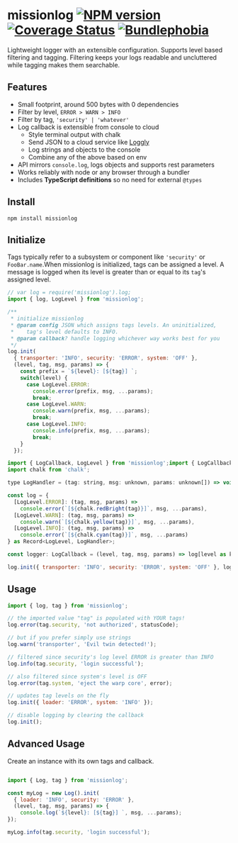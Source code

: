 # missionlog [![NPM version][npm-image]][npm-url] [![Coverage Status](https://coveralls.io/repos/github/rmartone/missionlog/badge.svg?branch=master)](https://coveralls.io/github/rmartone/missionlog?branch=master) [![Bundlephobia](https://badgen.net/bundlephobia/minzip/missionlog)](https://bundlephobia.com/result?p=missionlog)

[npm-image]: https://img.shields.io/npm/v/missionlog.svg?style=flat
[npm-url]: https://www.npmjs.com/package/missionlog

Lightweight logger with an extensible configuration. Supports level based filtering and tagging. Filtering keeps your logs readable and uncluttered while tagging makes them searchable.

## Features
* Small footprint, around 500 bytes with 0 dependencies
* Filter by level, `ERROR > WARN > INFO`
* Filter by tag, `'security' | 'whatever'`
* Log callback is extensible from console to cloud
  * Style terminal output with chalk
  * Send JSON to a cloud service like [Loggly](https://www.loggly.com/)
  * Log strings and objects to the console
  * Combine any of the above based on env
* API mirrors `console.log`, logs objects and supports rest parameters
* Works reliably with node or any browser through a bundler
* Includes **TypeScript definitions** so no need for external `@types`


## Install
```shell
npm install missionlog
```

## Initialize

Tags typically refer to a subsystem or component like `'security'` or `FooBar.name`.When missionlog is initialized, tags can be assigned a level. A message is logged when its level is greater than or equal to its `tag`'s assigned level.

```javascript
// var log = require('missionlog').log;
import { log, LogLevel } from 'missionlog';

/**
 * initialize missionlog
 * @param config JSON which assigns tags levels. An uninitialized,
 *    tag's level defaults to INFO.
 * @param callback? handle logging whichever way works best for you
 */
log.init(
  { transporter: 'INFO', security: 'ERROR', system: 'OFF' },
  (level, tag, msg, params) => {
    const prefix = `${level}: [${tag}] `;
    switch(level) {
      case LogLevel.ERROR:
        console.error(prefix, msg, ...params);
        break;
      case LogLevel.WARN:
        console.warn(prefix, msg, ...params);
        break;
      case LogLevel.INFO:
        console.info(prefix, msg, ...params);
        break;
    }
  });
```

``` javascript
import { LogCallback, LogLevel } from 'missionlog';import { LogCallback, LogLevel } from 'missionlog';
import chalk from 'chalk';

type LogHandler = (tag: string, msg: unknown, params: unknown[]) => void;

const log = {
  [LogLevel.ERROR]: (tag, msg, params) =>
    console.error(`[${chalk.redBright(tag)}]`, msg, ...params),
  [LogLevel.WARN]: (tag, msg, params) =>
    console.warn(`[${chalk.yellow(tag)}]`, msg, ...params),
  [LogLevel.INFO]: (tag, msg, params) =>
    console.error(`[${chalk.cyan(tag)}]`, msg, ...params)
} as Record<LogLevel, LogHandler>;

const logger: LogCallback = (level, tag, msg, params) => log[level as keyof typeof log](tag, msg, params);

log.init({ transporter: 'INFO', security: 'ERROR', system: 'OFF' }, logger);

```

## Usage
```javascript
import { log, tag } from 'missionlog';

// the imported value "tag" is populated with YOUR tags!
log.error(tag.security, 'not authorized', statusCode);

// but if you prefer simply use strings
log.warn('transporter', 'Evil twin detected!');

// filtered since security's log level ERROR is greater than INFO
log.info(tag.security, 'login successful');

// also filtered since system's level is OFF
log.error(tag.system, 'eject the warp core', error);

// updates tag levels on the fly
log.init({ loader: 'ERROR', system: 'INFO' });

// disable logging by clearing the callback
log.init();
```
## Advanced Usage
Create an instance with its own tags and callback.
```javascript

import { Log, tag } from 'missionlog';

const myLog = new Log().init(
  { loader: 'INFO', security: 'ERROR' },
  (level, tag, msg, params) => {
    console.log(`${level}: [${tag}] `, msg, ...params);
});

myLog.info(tag.security, 'login successful');
```